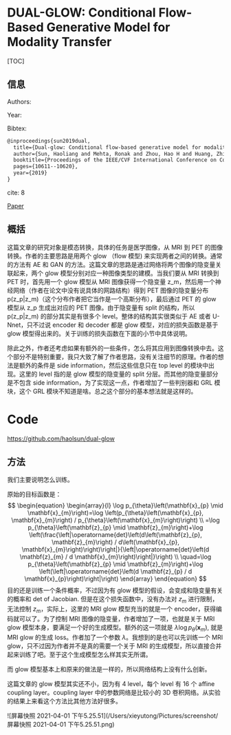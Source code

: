 # DUAL-GLOW: Conditional Flow-Based Generative Model for Modality Transfer

[TOC]

## 信息

Authors:

Year:

Bibtex:

```latex
@inproceedings{sun2019dual,
  title={Dual-glow: Conditional flow-based generative model for modality transfer},
  author={Sun, Haoliang and Mehta, Ronak and Zhou, Hao H and Huang, Zhichun and Johnson, Sterling C and Prabhakaran, Vivek and Singh, Vikas},
  booktitle={Proceedings of the IEEE/CVF International Conference on Computer Vision},
  pages={10611--10620},
  year={2019}
}
```

cite: 8

[Paper](file:///Users/xieyutong/Documents/Research/PaperReading/Papers/dual-glow-conditional-flow-based-generative-model-for-modality-transfer.pdf)



## 概括

这篇文章的研究对象是模态转换，具体的任务是医学图像，从 MRI 到 PET 的图像转换。作者的主要思路是用两个 glow （flow 模型) 来实现两者之间的转换。通常的方法有 AE 和 GAN 的方法。这篇文章的思路是通过网络将两个图像的隐变量关联起来，两个 glow 模型分别对应一种图像类型的建模。当我们要从 MRI 转换到 PET 时，首先用一个 glow 模型从 MRI 图像获得一个隐变量 z_m，然后用一个神经网络（作者在论文中没有说具体的网路结构）得到 PET 图像的隐变量分布 p(z_p|z_m)（这个分布作者把它当作是一个高斯分布），最后通过 PET 的 glow 模型从 z_p 生成出对应的 PET 图像。由于隐变量有 split 的结构，所以 p(z_p|z_m) 的部分其实是有很多个 level。整体的结构其实很类似于 AE 或者 U-Nnet，只不过说 encoder 和 decoder 都是 glow 模型，对应的损失函数是基于 glow 模型得出来的。关于训练的损失函数在下面的小节中具体说明。

除此之外，作者还考虑如果有额外的一些条件，怎么将其应用到图像转换中去。这个部分不是特别重要，我只大致了解了作者思路，没有关注细节的原理。作者的想法是额外的条件是 side information，然后这些信息只在 top level 的模块中出现。这里的 level 指的是 glow 模型的隐变量的 split 分层。而其他的隐变量部分是不包含 side information，为了实现这一点，作者增加了一些判别器和 GRL 模块，这个 GRL 模块不知道是啥。总之这个部分的基本想法就是这样的。



# Code

https://github.com/haolsun/dual-glow



## 方法

我们主要说明怎么训练。

原始的目标函数是：
$$
\begin{equation}
\begin{array}{l}
\log p_{\theta}\left(\mathbf{x}_{p} \mid \mathbf{x}_{m}\right)=\log \left(p_{\theta}\left(\mathbf{x}_{p}, \mathbf{x}_{m}\right) / p_{\theta}\left(\mathbf{x}_{m}\right)\right) \\
=\log p_{\theta}\left(\mathbf{z}_{p} \mid \mathbf{z}_{m}\right)+\log \left(\frac{\left|\operatorname{det}\left(d\left(\mathbf{z}_{p}, \mathbf{z}_{m}\right) / d\left(\mathbf{x}_{p}, \mathbf{x}_{m}\right)\right)\right|}{\left|\operatorname{det}\left(d \mathbf{z}_{m} / d \mathbf{x}_{m}\right)\right|}\right) \\
\quad=\log p_{\theta}\left(\mathbf{z}_{p} \mid \mathbf{z}_{m}\right)+\log \left(\left|\operatorname{det}\left(d \mathbf{z}_{p} / d \mathbf{x}_{p}\right)\right|\right)
\end{array}
\end{equation}
$$
目的还是训练一个条件概率，不过因为有 glow 模型的假设，会变成和隐变量有关的概率和 det of Jacobian. 但是在这个损失函数中，没有办法对 $z_m$ 进行限制，无法控制 $z_m$，实际上，这里的 MRI glow 模型充当的就是一个 encoder，获得编码就可以了。为了控制 MRI 图像的隐变量，作者增加了一项，也就是关于 MRI glow 模型本身，要满足一个好的生成模型。额外的这一项就是 $\begin{equation}
\lambda \log p_{\theta}\left(\mathbf{x}_{m}\right)
\end{equation}$, 就是 MRI glow 的生成 loss。作者加了一个参数 $\lambda$。我想到的是也可以先训练一个 MRI glow，只不过因为作者并不是真的需要一个关于 MRI 的生成模型，所以直接合并起来训练了吧。至于这个生成模型怎么样其实无所谓。

而 glow 模型基本上和原来的做法是一样的，所以网络结构上没有什么创新。

这篇文章的 glow 模型其实还不小，因为有 4 level，每个 level 有 16 个 affine coupling layer。coupling layer 中的参数网络是比较小的 3D 卷积网络。从实验的结果上来看这个方法比其他方法好很多。

![屏幕快照 2021-04-01 下午5.25.51](/Users/xieyutong/Pictures/screenshot/屏幕快照 2021-04-01 下午5.25.51.png)

